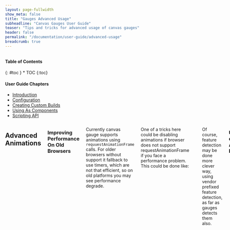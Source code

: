 ```yaml
---
layout: page-fullwidth
show_meta: false
title: "Gauges Advanced Usage"
subheadline: "Canvas Gauges User Guide"
teaser: "Tips and tricks for advanced usage of canvas gauges"
header: false
permalink: "/documentation/user-guide/advanced-usage"
breadcrumb: true
---
```

<div class="row">
<div class="medium-4 medium-push-8 columns" markdown="1">
<div class="panel radius toc" markdown="1">
<h4>Table of Contents</h4>
{: #toc }
*  TOC
{:toc}

<h4>User Guide Chapters</h4>
<ul>
    <li><a href="{{site.url}}/documentation/user-guide/">Introduction</a></li>
    <li><a href="{{site.url}}/documentation/user-guide/configuration">Configuration</a></li>
    <li><a href="{{site.url}}/documentation/user-guide/custom-builds">Creating Custom Builds</a></li>
    <li><a href="{{site.url}}/documentation/user-guide/using-as-component">Using As Components</a></li>
    <li><a href="{{site.url}}/documentation/user-guide/scripting-api">Scripting API</a></li>
</ul>
</div>
</div><!-- /.medium-4.columns -->

<div class="medium-8 medium-pull-4 columns" markdown="1">

## Advanced Animations

### Improving Performance On Old Browsers

Currently canvas gauge supports animations using ```requuestAnimationFrame``` calls. For older browsers without support it fallback to use timers, which are not that efficient, so on old platforms you may see performance degrade.

One of a tricks here could be disabling animations if browser does not support requestAnimationFrame if you face a performance problem. This could be done like:

~~~javascript
var gauge = new RadialGauge({
    // ... config options .. 
    animation: !!window.requestAnimationFrame
});
~~~

Of course, feature detection may be done more clever way, using vendor prefixed feature detection, as far as gauges detects them also.

### Using custom Animation Rules

Currently canvas gauges provides a various pre-defined animation rules, like:

 - linear
 - quad
 - quint
 - cycle
 - bounce
 - elastic

and their opposites:

 - dequad
 - dequint
 - decycle
 - debounce
 - delastic

Therefore, if it is not enough it is provide a way to create your own rules, which will be used during animations.

Defining a rule must follow the interface:

~~~javascript
public AnimationRule: function(percent: number): number
~~~

So it is simply a function which takes a percent of animation completion as an argument and transforms it by some mathematical rule.

For example, implementation of linear rule looks like this:

~~~javascript
var linearRule = function(percent) {
    return percent;
};

var gauge = new RadialGauge({
    // ... some options ...
    animationRule: linearRule
});
~~~

Or a bit complicated elastic rule:

~~~javascript
var gauge = new LinearGauge({
    // ... some options ...
    animationRule: function(percent) {
        return 1 - (function(p) {
            var x = 1.5;
            return Math.pow(2, 10 * (p - 1)) * 
                   Math.cos(20 * Math.PI * x / 3 * p);
        })(1 - percent);
    }
});
~~~

So there is no limits except the fantasy of developer to make any type of animation.

## Integration With Custom Fonts

Canvas gauge provides a basic interface to customize fonts of the text element used during the gauge rendering process.

It is done with generic configuration options:

 - fontValue: string font-family
 - fontNumbers: string font-family
 - fontUnits: string font-family

By the way there could be some issues to solve if you are going to use custom loaded fonts on a web page.

As far as gauges are rendered as-fast-as-possible it means that the font can be loaded on the page **after** the gauge has been rendered. And it requires to re-draw the gauge after the font loading. As far as canvas gauge library follow the strategy of providing a minimalistic code it won't try to detect font loading, as far as majority of the users may even not need this feature. Those who require this feature have to take care about font loading themselves.

But font loading detection could be not that simple task, especially for old browsers. Modern browsers provide experimental ```document.fonts``` interface which is referring to [CSS Font Loading API](https://developer.mozilla.org/en-US/docs/Web/API/CSS_Font_Loading_API)

If you are targeting to a newest browser only it's not that hard to do. All you need is to wait until font is loaded and redraw the gauge. To hide font-change effect on the gauge it will be enough to make canvas element hidden by default with CSS, like:

~~~html
<link href="https://fonts.googleapis.com/css?family=Orbitron"
      rel="stylesheet">
<script src="gauge.min.js"></script>
<canvas
    data-type="radial-gauge"
    data-font-value="Orbitron"
    data-width="300"
    data-height="300"
    style="visibility:hidden"
></canvas>
<script>
document.fonts.forEach(font => {
    font.loaded.then(() => {
        // using match, because in FF it contains quote marks
        if (font.family.match(/Orbitron/)) {
            let gauge =  document.gauges[0];
            gauge.update();
            gauge.options.renderTo.style.visibility = 'visible';
        }
    });
});
</script>
~~~

If there is a need to support older browsers it may require to write your own solution or to use some 3d-party solution like [WebFontLoader](https://developers.google.com/fonts/docs/webfont_loader) from Google.

## DOM Mutations Support In Old Browsers

In old browsers canvas gauge may not work properly as a web-component. Due to a strategy of minimalistic code we were not include any polyfill for [MutationObserver](https://developer.mozilla.org/docs/Web/API/MutationObserver). So if you need to support this feature for some old platforms you have to load some polyfill for MutationObserver **before** loading canvas gauge library code.

For example you can use [this one](https://github.com/webcomponents/webcomponentsjs) or it's [ancestor](https://github.com/Polymer/MutationObservers) (because of minimalism, despite the fact it's deprecated).

</div><!-- /.medium-8.columns -->
</div><!-- /.row -->
